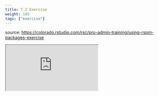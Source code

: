 ```yaml
---
title: 7.2 Exercise
weight: 145
tags: ["exercise"]
---
```


source: https://colorado.rstudio.com/rsc/pro-admin-training/using-rspm-packages-exercise

<div class="resp-container-learnr" class="cssload-loader">
  <div class="cssload-loader">
    <div class="cssload-inner cssload-one"></div>
    <div class="cssload-inner cssload-two"></div>
    <div class="cssload-inner cssload-three"></div>
  </div>
  <iframe 
    src="https://colorado.rstudio.com/rsc/pro-admin-training/using-rspm-packages-exercise" 
    class="resp-iframe-learnr" 
    gesture="media"  allowfullscreen>
  </iframe>
</div>



